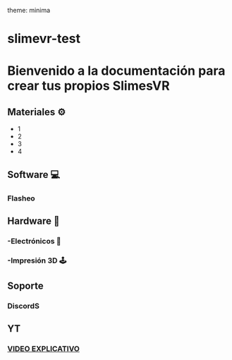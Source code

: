 
theme: minima
# slimevr-test
# Bienvenido a la documentación para crear tus propios SlimesVR

## Materiales  ⚙️
* 1
* 2
* 3
* 4

## Software  💻
### Flasheo



## Hardware  🔗

### -Electrónicos 🔌
### -Impresión 3D 🕹️


## Soporte
### DiscordS
## YT
### [VIDEO EXPLICATIVO](https://www.youtube.com/watch?v=mCdA4bJAGGk&pp=ygUYbmV2ZXIgZ29ubmEgZ2l2ZSB5b3UgdXB9)


